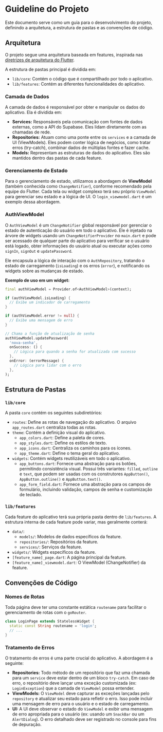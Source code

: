 <!-- @format -->

# Guideline do Projeto

Este documento serve como um guia para o desenvolvimento do projeto, definindo a arquitetura, a estrutura de pastas e as convenções de código.

## Arquitetura

O projeto segue uma arquitetura baseada em features, inspirada nas [diretrizes de arquitetura do Flutter](https://docs.flutter.dev/app-architecture/guide).

A estrutura de pastas principal é dividida em:

- `lib/core`: Contém o código que é compartilhado por todo o aplicativo.
- `lib/features`: Contém as diferentes funcionalidades do aplicativo.

### Camada de Dados

A camada de dados é responsável por obter e manipular os dados do aplicativo. Ela é dividida em:

- **Services:** Responsáveis pela comunicação com fontes de dados externas, como a API do Supabase. Eles lidam diretamente com as chamadas de rede.
- **Repositories:** Atuam como uma ponte entre os `services` e a camada de UI (ViewModels). Eles podem conter lógica de negócios, como tratar erros (try-catch), combinar dados de múltiplas fontes e fazer cache.
- **Models:** Representam as estruturas de dados do aplicativo. Eles são mantidos dentro das pastas de cada feature.

### Gerenciamento de Estado

Para o gerenciamento de estado, utilizamos a abordagem de **ViewModel** (também conhecida como `ChangeNotifier`), conforme recomendado pela equipe do Flutter. Cada tela ou widget complexo terá seu próprio `ViewModel` para gerenciar seu estado e a lógica de UI. O `login_viewmodel.dart` é um exemplo dessa abordagem.

### AuthViewModel

O `AuthViewModel` é um `ChangeNotifier` global responsável por gerenciar o estado de autenticação do usuário em todo o aplicativo. Ele é injetado na árvore de widgets usando um `ChangeNotifierProvider` no `main.dart` e pode ser acessado de qualquer parte do aplicativo para verificar se o usuário está logado, obter informações do usuário atual ou executar ações como `signIn`, `signOut` e `updatePassword`.

Ele encapsula a lógica de interação com o `AuthRepository`, tratando o estado de carregamento (`isLoading`) e os erros (`error`), e notificando os widgets sobre as mudanças de estado.

**Exemplo de uso em um widget:**

```dart
final authViewModel = Provider.of<AuthViewModel>(context);

if (authViewModel.isLoading) {
  // Exibe um indicador de carregamento
}

if (authViewModel.error != null) {
  // Exibe uma mensagem de erro
}

// Chama a função de atualização de senha
authViewModel.updatePassword(
  'nova-senha',
  onSuccess: () {
    // Lógica para quando a senha for atualizada com sucesso
  },
  onError: (errorMessage) {
    // Lógica para lidar com o erro
  },
);
```

## Estrutura de Pastas

### `lib/core`

A pasta `core` contém os seguintes subdiretórios:

- `routes`: Define as rotas de navegação do aplicativo. O arquivo `app_routes.dart` centraliza todas as rotas.
- `theme`: Contém a definição visual do aplicativo.
  - `app_colors.dart`: Define a paleta de cores.
  - `app_styles.dart`: Define os estilos de texto.
  - `app_icons.dart`: Centraliza os caminhos para os ícones.
  - `app_theme.dart`: Define o tema geral do aplicativo.
- `widgets`: Contém widgets reutilizáveis em todo o aplicativo.
  - `app_buttons.dart`: Fornece uma abstração para os botões, permitindo consistência visual. Possui três variantes: `filled`, `outline` e `text`, que podem ser usadas com os construtores `AppButton()`, `AppButton.outline()` e `AppButton.text()`.
  - `app_form_field.dart`: Fornece uma abstração para os campos de formulário, incluindo validação, campos de senha e customização de teclado.

### `lib/features`

Cada feature do aplicativo terá sua própria pasta dentro de `lib/features`. A estrutura interna de cada feature pode variar, mas geralmente conterá:

- `data/`:
  - `models/`: Modelos de dados específicos da feature.
  - `repositories/`: Repositórios da feature.
  - `services/`: Serviços da feature.
- `widgets/`: Widgets específicos da feature.
- `[feature_name]_page.dart`: A página principal da feature.
- `[feature_name]_viewmodel.dart`: O ViewModel (ChangeNotifier) da feature.

## Convenções de Código

### Nomes de Rotas

Toda página deve ter uma constante estática `routename` para facilitar o gerenciamento de rotas com o `goRouter`.

```dart
class LoginPage extends StatelessWidget {
  static const String routename = 'login';
  // ...
}
```

### Tratamento de Erros

O tratamento de erros é uma parte crucial do aplicativo. A abordagem é a seguinte:

- **Repositories:** Todo método de um repositório que faz uma chamada para um `service` deve estar dentro de um bloco `try-catch`. Em caso de erro, o repositório deve lançar uma exceção customizada (ex: `LoginException`) que a camada de `ViewModel` possa entender.
- **ViewModels:** O `ViewModel` deve capturar as exceções lançadas pelo `repository` e atualizar seu estado para refletir o erro. Isso pode incluir uma mensagem de erro para o usuário e o estado de carregamento.
- **UI:** A UI deve observar o estado do `ViewModel` e exibir uma mensagem de erro apropriada para o usuário (ex: usando um `SnackBar` ou um `AlertDialog`). O erro detalhado deve ser registrado no console para fins de depuração.
